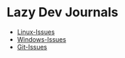 # Lazy Dev Journals
  - [Linux-Issues](linux-issues.md)
  - [Windows-Issues](Windows-issues.md)
  - [Git-Issues](git-issues.md)
  

